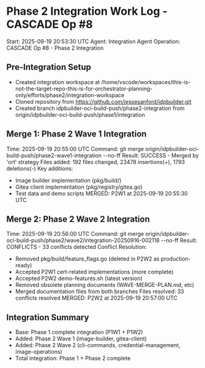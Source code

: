 # Phase 2 Integration Work Log - CASCADE Op #8
Start: 2025-09-19 20:53:30 UTC
Agent: Integration Agent
Operation: CASCADE Op #8 - Phase 2 Integration

## Pre-Integration Setup
- Created integration workspace at /home/vscode/workspaces/this-is-not-the-target-repo-this-is-for-orchestrator-planning-only/efforts/phase2/integration-workspace
- Cloned repository from https://github.com/jessesanford/idpbuilder.git
- Created branch idpbuilder-oci-build-push/phase2-integration from origin/idpbuilder-oci-build-push/phase1/integration

## Merge 1: Phase 2 Wave 1 Integration
Time: 2025-09-19 20:55:00 UTC
Command: git merge origin/idpbuilder-oci-build-push/phase2-wave1-integration --no-ff
Result: SUCCESS - Merged by 'ort' strategy
Files added: 192 files changed, 23478 insertions(+), 1793 deletions(-)
Key additions:
- Image builder implementation (pkg/build/)
- Gitea client implementation (pkg/registry/gitea.go)
- Test data and demo scripts
MERGED: P2W1 at 2025-09-19 20:55:30 UTC

## Merge 2: Phase 2 Wave 2 Integration
Time: 2025-09-19 20:56:00 UTC
Command: git merge origin/idpbuilder-oci-build-push/phase2/wave2/integration-20250916-002118 --no-ff
Result: CONFLICTS - 33 conflicts detected
Conflict Resolution:
- Removed pkg/build/feature_flags.go (deleted in P2W2 as production-ready)
- Accepted P2W1 cert-related implementations (more complete)
- Accepted P2W2 demo-features.sh (latest version)
- Removed obsolete planning documents (WAVE-MERGE-PLAN.md, etc)
- Merged documentation files from both branches
Files resolved: 33 conflicts resolved
MERGED: P2W2 at 2025-09-19 20:57:00 UTC

## Integration Summary
- Base: Phase 1 complete integration (P1W1 + P1W2)
- Added: Phase 2 Wave 1 (image-builder, gitea-client)
- Added: Phase 2 Wave 2 (cli-commands, credential-management, image-operations)
- Total integration: Phase 1 + Phase 2 complete